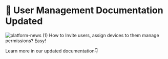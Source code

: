 # 👥 User Management Documentation Updated
![platform-news (1)](https://user-images.githubusercontent.com/120122081/217279699-eb318b43-245a-4569-a9cb-4413d0d1a58d.png)
How to Invite users, assign devices to them manage permissions? Easy!

Learn more in our updated documentation👇
